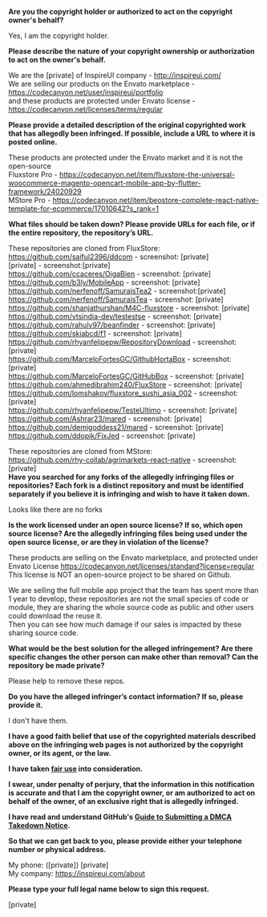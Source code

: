 **Are you the copyright holder or authorized to act on the copyright owner's behalf?**

Yes, I am the copyright holder.

**Please describe the nature of your copyright ownership or authorization to act on the owner's behalf.**

We are the [private] of InspireUI company - http://inspireui.com/  
We are selling our products on the Envato marketplace - https://codecanyon.net/user/inspireui/portfolio  
and these products are protected under Envato license - https://codecanyon.net/licenses/terms/regular 

**Please provide a detailed description of the original copyrighted work that has allegedly been infringed. If possible, include a URL to where it is posted online.**

These products are protected under the Envato market and it is not the open-source  
Fluxstore Pro - https://codecanyon.net/item/fluxstore-the-universal-woocommerce-magento-opencart-mobile-app-by-flutter-framework/24020929  
MStore Pro - https://codecanyon.net/item/beostore-complete-react-native-template-for-ecommerce/17010642?s_rank=1

**What files should be taken down? Please provide URLs for each file, or if the entire repository, the repository’s URL.**

These repositories are cloned from FluxStore:
https://github.com/saiful2396/ddcom - screenshot: [private]  
[private] - screenshot:[private]  
https://github.com/ccaceres/OigaBien - screenshot: [private]  
https://github.com/b3ly/MobileApp - screenshot: [private]  
https://github.com/nerfenoff/SamuraisTea2 - screenshot:[private]  
https://github.com/nerfenoff/SamuraisTea - screenshot: [private]  
https://github.com/shanjathurshan/M4C-fluxstore - screenshot: [private]  
https://github.com/vtsindia-dev/testestse - screenshot: [private]  
https://github.com/rahulv97/beanfinder - screenshot: [private]  
https://github.com/skiabcd/f1 - screenshot: [private]  
https://github.com/rhyanfelipepw/RepositoryDownload - screenshot: [private]  
https://github.com/MarceloFortesGC/GithubHortaBox - screenshot: [private]  
https://github.com/MarceloFortesGC/GitHubBox - screenshot: [private]  
https://github.com/ahmedibrahim240/FluxStore - screenshot: [private]  
https://github.com/lomshakov/fluxstore_sushi_asia_002 - screenshot: [private]  
https://github.com/rhyanfelipepw/TesteUltimo - screenshot: [private]  
https://github.com/Ashrar23/mared - screenshot: [private]  
https://github.com/demigoddess21/mared - screenshot: [private]  
https://github.com/ddopik/FixJed - screenshot: [private]  

These repositories are cloned from MStore:  
https://github.com/rhy-collab/agrimarkets-react-native - screenshot: [private]  
**Have you searched for any forks of the allegedly infringing files or repositories? Each fork is a distinct repository and must be identified separately if you believe it is infringing and wish to have it taken down.**

Looks like there are no forks

**Is the work licensed under an open source license? If so, which open source license? Are the allegedly infringing files being used under the open source license, or are they in violation of the license?**

These products are selling on the Envato marketplace, and protected under Envato License https://codecanyon.net/licenses/standard?license=regular
This license is NOT an open-source project to be shared on Github.

We are selling the full mobile app project that the team has spent more than 1 year to develop, these repositories are not the small species of code or module, they are sharing the whole source code as public and other users could download the reuse it.   
Then you can see how much damage if our sales is impacted by these sharing source code.

**What would be the best solution for the alleged infringement? Are there specific changes the other person can make other than removal? Can the repository be made private?**

Please help to remove these repos. 

**Do you have the alleged infringer’s contact information? If so, please provide it.**

I don't have them.

**I have a good faith belief that use of the copyrighted materials described above on the infringing web pages is not authorized by the copyright owner, or its agent, or the law.**

**I have taken <a href="https://www.lumendatabase.org/topics/22">fair use</a> into consideration.**

**I swear, under penalty of perjury, that the information in this notification is accurate and that I am the copyright owner, or am authorized to act on behalf of the owner, of an exclusive right that is allegedly infringed.**

**I have read and understand GitHub's <a href="https://docs.github.com/articles/guide-to-submitting-a-dmca-takedown-notice/">Guide to Submitting a DMCA Takedown Notice</a>.**

**So that we can get back to you, please provide either your telephone number or physical address.**

My phone: ([private]) [private]  
My company: https://inspireui.com/about  

**Please type your full legal name below to sign this request.**

[private]  

